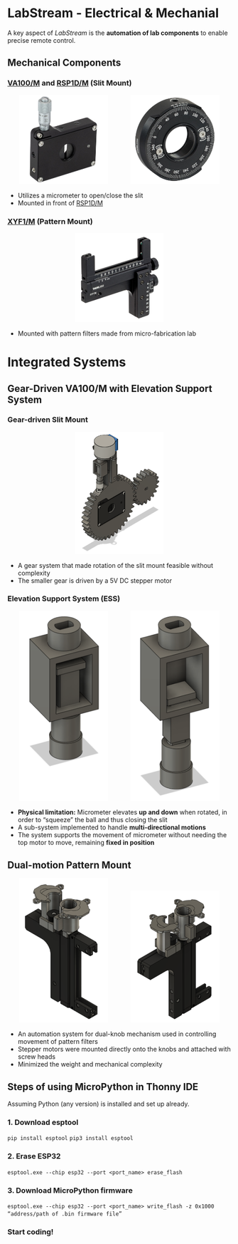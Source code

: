 # LabStream - Electrical & Mechanial
A key aspect of _LabStream_ is the **automation of lab components** to enable precise remote control.

## Mechanical Components
### [VA100/M](https://www.thorlabs.com/newgrouppage9.cfm?objectgroup_id=1465&pn=VA100/M) and [RSP1D/M](https://www.thorlabs.com/newgrouppage9.cfm?objectgroup_id=246&pn=RSP1D/M) (Slit Mount)
<p align="center">
  <img src="images/VA100.jpg" alt="VA100" width="200"> &nbsp; &nbsp; &nbsp; &nbsp; &nbsp; &nbsp;
  <img src="images/RSP1D.jpg" alt="RSP1D" width="200">
</p>

- Utilizes a micrometer to open/close the slit
- Mounted in front of [RSP1D/M](https://www.thorlabs.com/newgrouppage9.cfm?objectgroup_id=246&pn=RSP1D/M)

### [XYF1/M](https://www.thorlabs.com/newgrouppage9.cfm?objectgroup_id=5343&pn=XYF1/M) (Pattern Mount)
<p align="center">
  <img src="images/XYF1.jpg" alt="XYF1" width="200">
</p>

- Mounted with pattern filters made from micro-fabrication lab

# Integrated Systems
## Gear-Driven VA100/M with Elevation Support System
### Gear-driven Slit Mount
<p align="center">
  <img src="images/GDSM.png" alt="GDSM" width="200">
</p>

- A gear system that made rotation of the slit mount feasible without complexity
- The smaller gear is driven by a 5V DC stepper motor

### Elevation Support System (ESS)
<p align="center">
  <img src="images/ESS1.png" alt="ESS1" width="200"> &nbsp; &nbsp; &nbsp; &nbsp; &nbsp; &nbsp;
  <img src="images/ESS2.png" alt="ESS2" width="200">
</p>

- **Physical limitation:** Micrometer elevates **up and down** when rotated, in order to “squeeze” the ball and thus closing the slit
- A sub-system implemented to handle **multi-directional motions**
- The system supports the movement of micrometer without needing the top motor to move, remaining **fixed in position**

## Dual-motion Pattern Mount
<p align="center">
  <img src="images/DM1.png" alt="DualMotion1" width="200"> &nbsp; &nbsp; &nbsp; &nbsp; &nbsp; &nbsp;
  <img src="images/DM2.png" alt="DualMotion2" width="200">
</p>

- An automation system for dual-knob mechanism used in controlling movement of pattern filters
- Stepper motors were mounted directly onto the knobs and attached with screw heads
- Minimized the weight and mechanical complexity

## Steps of using MicroPython in Thonny IDE
Assuming Python (any version) is installed and set up already.
### 1. Download esptool
`pip install esptool`
`pip3 install esptool`
### 2. Erase ESP32
`esptool.exe --chip esp32 --port <port_name> erase_flash`
### 3. Download MicroPython firmware
`esptool.exe --chip esp32 --port <port_name> write_flash -z 0x1000 “address/path of .bin firmware file”`
### Start coding!
